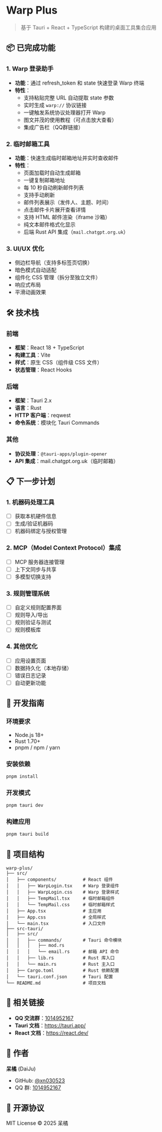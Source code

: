 # Warp Plus

> 基于 Tauri + React + TypeScript 构建的桌面工具集合应用

## 📦 已完成功能

### 1. Warp 登录助手
- **功能**：通过 refresh_token 和 state 快速登录 Warp 终端
- **特性**：
  - 支持粘贴完整 URL 自动提取 state 参数
  - 实时生成 `warp://` 协议链接
  - 一键触发系统协议处理器打开 Warp
  - 图文并茂的使用教程（可点击放大查看）
  - 集成广告栏（QQ群链接）

### 2. 临时邮箱工具
- **功能**：快速生成临时邮箱地址并实时查收邮件
- **特性**：
  - 页面加载时自动生成邮箱
  - 一键复制邮箱地址
  - 每 10 秒自动刷新邮件列表
  - 支持手动刷新
  - 邮件列表展示（发件人、主题、时间）
  - 点击邮件卡片展开查看详情
  - 支持 HTML 邮件渲染（iframe 沙箱）
  - 纯文本邮件格式化显示
  - 后端 Rust API 集成（`mail.chatgpt.org.uk`）

### 3. UI/UX 优化
- 侧边栏导航（支持多标签页切换）
- 暗色模式自动适配
- 组件化 CSS 管理（拆分至独立文件）
- 响应式布局
- 平滑动画效果

## 🛠 技术栈

### 前端
- **框架**：React 18 + TypeScript
- **构建工具**：Vite
- **样式**：原生 CSS（组件级 CSS 文件）
- **状态管理**：React Hooks

### 后端
- **框架**：Tauri 2.x
- **语言**：Rust
- **HTTP 客户端**：reqwest
- **命令系统**：模块化 Tauri Commands

### 其他
- **协议处理**：`@tauri-apps/plugin-opener`
- **API 集成**：mail.chatgpt.org.uk（临时邮箱）

## 📋 下一步计划

### 1. 机器码处理工具
- [ ] 获取本机硬件信息
- [ ] 生成/验证机器码
- [ ] 机器码绑定与授权管理

### 2. MCP（Model Context Protocol）集成
- [ ] MCP 服务器连接管理
- [ ] 上下文同步与共享
- [ ] 多模型切换支持

### 3. 规则管理系统
- [ ] 自定义规则配置界面
- [ ] 规则导入/导出
- [ ] 规则验证与测试
- [ ] 规则模板库

### 4. 其他优化
- [ ] 应用设置页面
- [ ] 数据持久化（本地存储）
- [ ] 错误日志记录
- [ ] 自动更新功能

## 🚀 开发指南

### 环境要求
- Node.js 18+
- Rust 1.70+
- pnpm / npm / yarn

### 安装依赖
```bash
pnpm install
```

### 开发模式
```bash
pnpm tauri dev
```

### 构建应用
```bash
pnpm tauri build
```

## 📁 项目结构

```
warp-plus/
├── src/
│   ├── components/          # React 组件
│   │   ├── WarpLogin.tsx    # Warp 登录组件
│   │   ├── WarpLogin.css    # Warp 登录样式
│   │   ├── TempMail.tsx     # 临时邮箱组件
│   │   └── TempMail.css     # 临时邮箱样式
│   ├── App.tsx              # 主应用
│   ├── App.css              # 全局样式
│   └── main.tsx             # 入口文件
├── src-tauri/
│   ├── src/
│   │   ├── commands/        # Tauri 命令模块
│   │   │   ├── mod.rs
│   │   │   └── email.rs     # 邮箱 API 命令
│   │   ├── lib.rs           # Rust 库入口
│   │   └── main.rs          # Rust 主入口
│   ├── Cargo.toml           # Rust 依赖配置
│   └── tauri.conf.json      # Tauri 配置
└── README.md                # 项目文档
```

## 🔗 相关链接

- **QQ 交流群**：[1014952167](https://qm.qq.com/q/vi1EFO0mxG)
- **Tauri 文档**：https://tauri.app/
- **React 文档**：https://react.dev/

## 👤 作者

**呆橘** (DaiJu)

- GitHub: [@xn030523](https://github.com/xn030523)
- QQ 群: [1014952167](https://qm.qq.com/q/vi1EFO0mxG)

## 📝 开源协议

MIT License © 2025 呆橘
